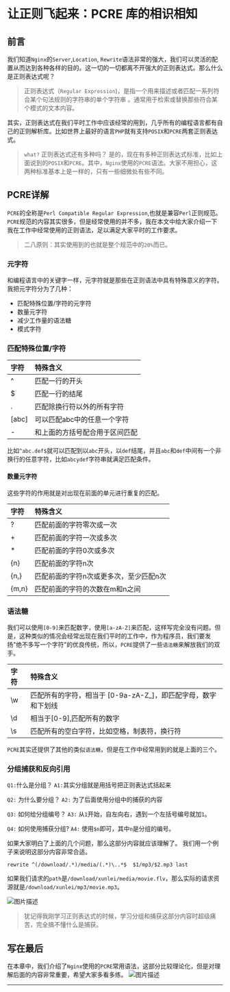 # 让正则飞起来：PCRE 库的相识相知

## 前言

我们知道`Nginx`的`Server`,`Location`, `Rewrite`语法非常的强大，我们可以灵活的配置从而达到各种各样的目的。这一切的一切都离不开强大的正则表达式。那么什么是正则表达式呢？

> 正则表达式（`Regular Expression`)，是指一个用来描述或者匹配一系列符合某个句法规则的字符串的单个字符串 。通常用于检索或替换那些符合某个模式的文本内容。

其实，正则表达式在我们平时工作中应该经常的用到，几乎所有的编程语言都有自己的正则解析库。比如世界上最好的语言`PHP`就有支持`POSIX`和`PCRE`两套正则表达式。

> `what?` 正则表达式还有多种吗？
> 是的，现在有多种正则表达式标准，比如上面说到的`POSIX`和`PCRE`。其中，`Nginx`使用的`PCRE`语法。大家不用担心，这两种标准基本上是一样的，只有一些细微处有些不同。



## PCRE详解

`PCRE`的全称是`Perl Compatible Regular Expression`,也就是兼容`Perl`正则规范。`PCRE`规范的内容其实很多，但是经常使用的并不多，我在本文中给大家介绍一下我在工作中经常使用的正则语法，足以满足大家平时的工作要求。

> 二八原则：其实使用到的也就是整个规范中的`20%`而已。

### 元字符

和编程语言中的关键字一样，元字符就是那些在正则语法中具有特殊意义的字符。我把元字符分为了几种：

- 匹配特殊位置/字符的元字符
- 数量元字符
- 减少工作量的语法糖
- 模式字符

### 匹配特殊位置/字符

| 字符  | 特殊含义                       |
| :---- | :----------------------------- |
| ^     | 匹配一行的开头                 |
| $     | 匹配一行的结尾                 |
| .     | 匹配除换行符以外的所有字符     |
| [abc] | 可以匹配abc中的任意一个字符    |
| -     | 和上面的方括号配合用于区间匹配 |

比如`^abc.def$`就可以匹配到以`abc`开头，以`def`结尾，并且`abc`和`def`中间有一个非换行的任意字符，比如`abcydef`字符串就满足匹配条件。

#### 数量元字符

这些字符的作用就是对出现在前面的单元进行重复的匹配。

| 字符  | 特殊含义                               |
| :---- | :------------------------------------- |
| ?     | 匹配前面的字符零次或一次               |
| +     | 匹配前面的字符一次或多次               |
| *     | 匹配前面的字符0次或多次                |
| {n}   | 匹配前面的字符n次                      |
| {n,}  | 匹配前面的字符n次或更多次，至少匹配n次 |
| {m,n} | 匹配前面的字符的次数在m和n之间         |

### 语法糖

我们可以使用`[0-9]`来匹配数字，使用`[a-zA-Z]`来匹配，这样写完全没有问题。但是，这种类似的情况会经常出现在我们平时的工作中，作为程序员，我们要发扬"绝不多写一个字符"的优良传统，所以，`PCRE`提供了一些`语法糖`来解放我们的双手。

| 字符 | 特殊含义                                                     |
| :--- | :----------------------------------------------------------- |
| \w   | 匹配所有的字符，相当于 [0-9a-zA-Z_]，即匹配字母，数字和下划线 |
| \d   | 相当于[0-9],匹配所有的数字                                   |
| \s   | 匹配所有的空白字符，比如空格，制表符，换行符                 |

`PCRE`其实还提供了其他的类似`语法糖`，但是在工作中经常用到的就是上面的三个。

### 分组捕获和反向引用

`Q1:`什么是分组？
`A1:`其实分组就是用括号把正则表达式括起来

`Q2:` 为什么要分组？
`A2:` 为了后面使用分组中的捕获的内容

`Q3:` 如何给分组编号？
`A3:` 从`1`开始，自左向右，遇到一个左括号编号就加`1`。

`Q4:` 如何使用捕获分组?
`A4:` 使用`$n`即可，其中`n`是分组的编号。

如果大家明白了上面的几个问题，那么这部分内容就应该理解了。
我们用一个例子来说明这部分内容非常合适。

```
rewrite ^(/download/.*)/media/(.*)\..*$  $1/mp3/$2.mp3 last
```

如果我们请求的`path`是`/download/xunlei/media/movie.flv`，那么实际的请求资源就是`/download/xunlei/mp3/movie.mp3`。

![图片描述](https://img1.sycdn.imooc.com/5e0b1dfa000112b517200760.png)

> 犹记得我刚学习正则表达式的时候，学习分组和捕获这部分内容时超级痛苦，完全搞不懂什么是捕获。



## 写在最后

在本章中，我们介绍了`Nginx`使用的`PCRE`常用语法，这部分比较理论化，但是对理解后面的内容非常重要，希望大家多看多练。
![图片描述](https://img1.sycdn.imooc.com/5e0b1df30001cfd311721170.png)




  ****